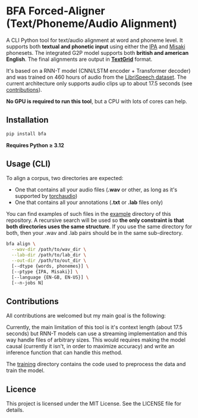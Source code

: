# BFA Forced-Aligner (Text/Phoneme/Audio Alignment)

A CLI Python tool for text/audio alignment at word and phoneme level.
It supports both **textual and phonetic input** using either the [IPA](https://en.wikipedia.org/wiki/International_Phonetic_Alphabet) and [Misaki](https://github.com/hexgrad/misaki) phonesets.
The integrated G2P model supports both **british and american English**.
The final alignments are output in [**TextGrid**](https://www.fon.hum.uva.nl/praat/manual/TextGrid_file_formats.html) format.

It's based on a RNN-T model (CNN/LSTM encoder + Transformer decoder) and was trained on 460 hours of audio from the [LibriSpeech dataset](https://www.openslr.org/12).
The current architecture only supports audio clips up to about 17.5 seconds (see [contributions](#Contributions)).

**No GPU is required to run this tool**, but a CPU with lots of cores can help.


## Installation

```bash
pip install bfa
```

**Requires Python ≥ 3.12**


## Usage (CLI)

To align a corpus, two directories are expected:
- One that contains all your audio files (**.wav** or other, as long as it's supported by [torchaudio](https://pytorch.org/audio/stable/generated/torchaudio.load.html))
- One that contains all your annotations (**.txt** or **.lab** files only)

You can find examples of such files in the [example](./examples) directory of this repository.
A recursive search will be used so **the only constraint is that both directories uses the same structure**. If you use the same directory for both, then your .wav and .lab pairs should be in the same sub-directory.

```bash
bfa align \
  --wav-dir /path/to/wav_dir \
  --lab-dir /path/to/lab_dir \
  --out-dir /path/to/out_dir \
  [--dtype {words, phonemes}] \
  [--ptype {IPA, Misaki}] \
  [--language {EN-GB, EN-US}] \
  [--n-jobs N]
```


## Contributions

All contributions are welcomed but my main goal is the following:

Currently, the main limitation of this tool is it's context length (about 17.5 seconds) but RNN-T models can use a streaming implementation and this way handle files of arbitrary sizes.
This would requires making the model causal (currently it isn't, in order to maximize accuracy) and write an inference function that can handle this method.

The [training](./training) directory contains the code used to preprocess the data and train the model.


## Licence

This project is licensed under the MIT License. See the LICENSE file for details.